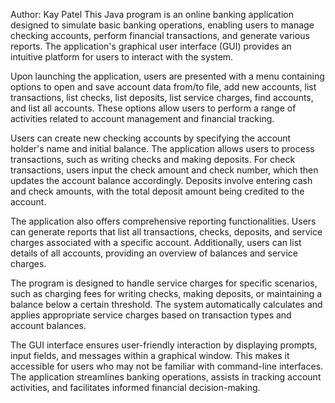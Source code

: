 Author: Kay Patel
This Java program is an online banking application designed to simulate basic banking operations, enabling users to manage checking accounts, perform financial transactions, and generate various reports. The application's graphical user interface (GUI) provides an intuitive platform for users to interact with the system.

Upon launching the application, users are presented with a menu containing options to open and save account data from/to file, add new accounts, list transactions, list checks, list deposits, list service charges, find accounts, and list all accounts. These options allow users to perform a range of activities related to account management and financial tracking.

Users can create new checking accounts by specifying the account holder's name and initial balance. The application allows users to process transactions, such as writing checks and making deposits. For check transactions, users input the check amount and check number, which then updates the account balance accordingly. Deposits involve entering cash and check amounts, with the total deposit amount being credited to the account.

The application also offers comprehensive reporting functionalities. Users can generate reports that list all transactions, checks, deposits, and service charges associated with a specific account. Additionally, users can list details of all accounts, providing an overview of balances and service charges.

The program is designed to handle service charges for specific scenarios, such as charging fees for writing checks, making deposits, or maintaining a balance below a certain threshold. The system automatically calculates and applies appropriate service charges based on transaction types and account balances.

The GUI interface ensures user-friendly interaction by displaying prompts, input fields, and messages within a graphical window. This makes it accessible for users who may not be familiar with command-line interfaces. The application streamlines banking operations, assists in tracking account activities, and facilitates informed financial decision-making.




